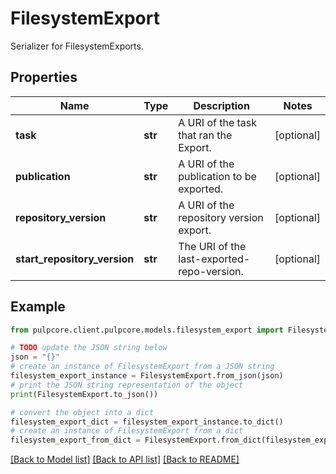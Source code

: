 # FilesystemExport

Serializer for FilesystemExports.

## Properties

Name | Type | Description | Notes
------------ | ------------- | ------------- | -------------
**task** | **str** | A URI of the task that ran the Export. | [optional] 
**publication** | **str** | A URI of the publication to be exported. | [optional] 
**repository_version** | **str** | A URI of the repository version export. | [optional] 
**start_repository_version** | **str** | The URI of the last-exported-repo-version. | [optional] 

## Example

```python
from pulpcore.client.pulpcore.models.filesystem_export import FilesystemExport

# TODO update the JSON string below
json = "{}"
# create an instance of FilesystemExport from a JSON string
filesystem_export_instance = FilesystemExport.from_json(json)
# print the JSON string representation of the object
print(FilesystemExport.to_json())

# convert the object into a dict
filesystem_export_dict = filesystem_export_instance.to_dict()
# create an instance of FilesystemExport from a dict
filesystem_export_from_dict = FilesystemExport.from_dict(filesystem_export_dict)
```
[[Back to Model list]](../README.md#documentation-for-models) [[Back to API list]](../README.md#documentation-for-api-endpoints) [[Back to README]](../README.md)


